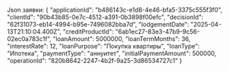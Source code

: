 Json заявки:
{
  "applicationId": "b486143c-e1d8-4e46-bfa5-3375c555f3f0",
  "clientId": "90b43b85-0e7c-4512-a391-0b3898f00efc",
  "decisionId": "62f31073-eb14-4994-b95e-7496082bba7d",
  "lodgementDate": "2025-04-13T21:10:04.400Z",
  "creditProductId": "6ab1ec27-83e3-47b9-9c56-02ec0a783c1f",
  "loanAmount": 5000000,
  "loanTermMonths": 36,
  "interestRate": 12,
  "loanPurpose": "Покупка квартиры",
  "loanType": "Ипотека",
  "paymentType": "аннуитет",
  "initialPaymentAmount": 500000,
  "operationId": "820b8642-2247-4b2f-9a25-3d86534727c1"
}
